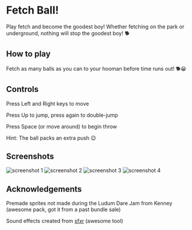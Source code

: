 # Fetch Ball!

Play fetch and become the goodest boy! Whether fetching on the park or underground, nothing will stop the goodest boy! 🐕

## How to play

Fetch as many balls as you can to your hooman before time runs out! 🐕😀

## Controls

Press Left and Right keys to move

Press Up to jump, press again to double-jump

Press Space (or move around) to begin throw

Hint: The ball packs an extra push 😉

## Screenshots

![screenshot 1](Screenshots/screenshot1.png)
![screenshot 2](Screenshots/screenshot2.png)
![screenshot 3](Screenshots/screenshot3.png)
![screenshot 4](Screenshots/screenshot4.png)

## Acknowledgements

Premade sprites not made during the Ludum Dare Jam from Kenney (awesome pack, got it from a past bundle sale)

Sound effects created from [sfxr](http://www.drpetter.se/project_sfxr.html) (awesome tool)
